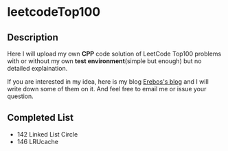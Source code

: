 # leetcodeTop100

## Description

Here I will upload my own **CPP** code solution of LeetCode Top100 problems with or without my own **test environment**(simple but enough) but no detailed explaination.

If you are interested in my idea, here is my blog [Erebos's blog](https://erebos.top) and I will write down some of them on it. And feel free to email me or issue your question.

## Completed List

+ 142 Linked List Circle
+ 146 LRUcache
